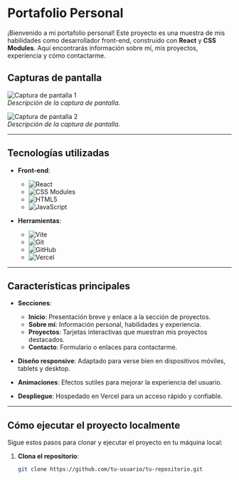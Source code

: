 # Portafolio Personal

¡Bienvenido a mi portafolio personal! Este proyecto es una muestra de mis habilidades como desarrollador front-end, construido con **React** y **CSS Modules**. Aquí encontrarás información sobre mí, mis proyectos, experiencia y cómo contactarme.

## Capturas de pantalla

![Captura de pantalla 1](./screenshots/screenshot1.png)  
*Descripción de la captura de pantalla.*

![Captura de pantalla 2](./screenshots/screenshot2.png)  
*Descripción de la captura de pantalla.*

---

## Tecnologías utilizadas

- **Front-end**:
  - ![React](https://img.shields.io/badge/React-20232A?style=for-the-badge&logo=react&logoColor=61DAFB)
  - ![CSS Modules](https://img.shields.io/badge/CSS_Modules-000000?style=for-the-badge&logo=css3&logoColor=white)
  - ![HTML5](https://img.shields.io/badge/HTML5-E34F26?style=for-the-badge&logo=html5&logoColor=white)
  - ![JavaScript](https://img.shields.io/badge/JavaScript-F7DF1E?style=for-the-badge&logo=javascript&logoColor=black)

- **Herramientas**:
  - ![Vite](https://img.shields.io/badge/Vite-646CFF?style=for-the-badge&logo=vite&logoColor=white)
  - ![Git](https://img.shields.io/badge/Git-F05032?style=for-the-badge&logo=git&logoColor=white)
  - ![GitHub](https://img.shields.io/badge/GitHub-181717?style=for-the-badge&logo=github&logoColor=white)
  - ![Vercel](https://img.shields.io/badge/Vercel-000000?style=for-the-badge&logo=vercel&logoColor=white)

---

## Características principales

- **Secciones**:
  - **Inicio**: Presentación breve y enlace a la sección de proyectos.
  - **Sobre mí**: Información personal, habilidades y experiencia.
  - **Proyectos**: Tarjetas interactivas que muestran mis proyectos destacados.
  - **Contacto**: Formulario o enlaces para contactarme.

- **Diseño responsive**: Adaptado para verse bien en dispositivos móviles, tablets y desktop.
- **Animaciones**: Efectos sutiles para mejorar la experiencia del usuario.
- **Despliegue**: Hospedado en Vercel para un acceso rápido y confiable.

---

## Cómo ejecutar el proyecto localmente

Sigue estos pasos para clonar y ejecutar el proyecto en tu máquina local:

1. **Clona el repositorio**:
   ```bash
   git clone https://github.com/tu-usuario/tu-repositorio.git
